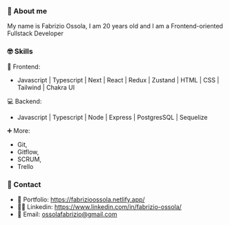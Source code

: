 ### 🙋 About me

My name is Fabrizio Ossola, I am 20 years old and I am a Frontend-oriented Fullstack Developer

### 🤓 Skills 

👀 Frontend:
* Javascript | Typescript | Next | React | Redux | Zustand | HTML | CSS | Tailwind | Chakra UI

💻 Backend:
* Javascript | Typescript | Node | Express | PostgresSQL | Sequelize

➕ More:
* Git,
* Gitflow,
* SCRUM,
* Trello

### 📩 Contact 

* 💼 Portfolio: https://fabrizioossola.netlify.app/
* 👨‍💻 Linkedin: https://www.linkedin.com/in/fabrizio-ossola/
* 📧 Email: ossolafabrizio@gmail.com

<!--
**Fabrizio35/Fabrizio35** is a ✨ _special_ ✨ repository because its `README.md` (this file) appears on your GitHub profile.

Here are some ideas to get you started:

- 🔭 I’m currently working on ...
- 🌱 I’m currently learning ...
- 👯 I’m looking to collaborate on ...
- 🤔 I’m looking for help with ...
- 💬 Ask me about ...
- 📫 How to reach me: ...
- 😄 Pronouns: ...
- ⚡ Fun fact: ...
-->
